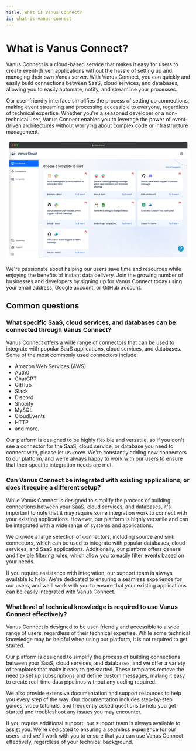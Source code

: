 ```yaml
---
title: What is Vanus Connect?
id: what-is-vanus-connect
---
```


# What is Vanus Connect?

Vanus Connect is a cloud-based service that makes it easy for users to create event-driven applications without the hassle of setting up and managing their own Vanus server. With Vanus Connect, you can quickly and easily build connections between SaaS, cloud services, and databases, allowing you to easily automate, notify, and streamline your processes.

Our user-friendly interface simplifies the process of setting up connections, making event streaming and processing accessible to everyone, regardless of technical expertise. Whether you're a seasoned developer or a non-technical user, Vanus Connect enables you to leverage the power of event-driven architectures without worrying about complex code or infrastructure management.

![](../../static/img/vanus-cloud.png)

We're passionate about helping our users save time and resources while enjoying the benefits of instant data delivery. Join the growing number of businesses and developers by signing up for Vanus Connect today using your email address, Google account, or GitHub account.
## Common questions

### **What specific SaaS, cloud services, and databases can be connected through Vanus Connect?**

Vanus Connect offers a wide range of connectors that can be used to integrate with popular SaaS applications, cloud services, and databases. Some of the most commonly used connectors include:

- Amazon Web Services (AWS)
- Auth0
- ChatGPT
- GitHub
- Slack
- Discord
- Shopify
- MySQL
- CloudEvents
- HTTP
- and more.

Our platform is designed to be highly flexible and versatile, so if you don't see a connector for the SaaS, cloud service, or database you need to connect with, please let us know. We're constantly adding new connectors to our platform, and we're always happy to work with our users to ensure that their specific integration needs are met.

### **Can Vanus Connect be integrated with existing applications, or does it require a different setup?**

While Vanus Connect is designed to simplify the process of building connections between your SaaS, cloud services, and databases, it's important to note that it may require some integration work to connect with your existing applications. However, our platform is highly versatile and can be integrated with a wide range of systems and applications.

We provide a large selection of connectors, including source and sink connectors, which can be used to integrate with popular databases, cloud services, and SaaS applications. Additionally, our platform offers general and flexible filtering rules, which allow you to easily filter events based on your needs.

If you require assistance with integration, our support team is always available to help. We're dedicated to ensuring a seamless experience for our users, and we'll work with you to ensure that your existing applications can be easily integrated with Vanus Connect.

### **What level of technical knowledge is required to use Vanus Connect effectively?**

Vanus Connect is designed to be user-friendly and accessible to a wide range of users, regardless of their technical expertise. While some technical knowledge may be helpful when using our platform, it is not required to get started.

Our platform is designed to simplify the process of building connections between your SaaS, cloud services, and databases, and we offer a variety of templates that make it easy to get started. These templates remove the need to set up subscriptions and define custom messages, making it easy to create real-time data pipelines without any coding required.

We also provide extensive documentation and support resources to help you every step of the way. Our documentation includes step-by-step guides, video tutorials, and frequently asked questions to help you get started and troubleshoot any issues you may encounter.

If you require additional support, our support team is always available to assist you. We're dedicated to ensuring a seamless experience for our users, and we'll work with you to ensure that you can use Vanus Connect effectively, regardless of your technical background.
